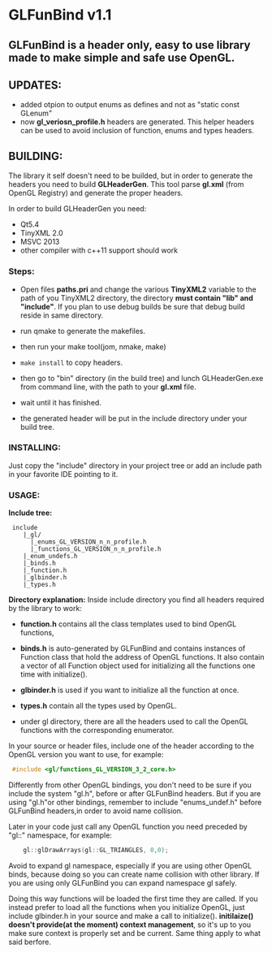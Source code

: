 
# GLFunBind v1.1

## GLFunBind is a header only, easy to use library made to make simple and safe use OpenGL.

## UPDATES:

- added otpion to output enums as defines and not as "static const GLenum"
- now **gl_veriosn_profile.h** headers are generated. This helper headers can be
  used to avoid inclusion of function, enums and types headers.

## BUILDING:

The library it self doesn't need to be builded, but in order to generate the
headers you need to build **GLHeaderGen**. This tool parse **gl.xml**
(from OpenGL Registry) and generate the proper headers.

In order to build GLHeaderGen you need:
 - Qt5.4
 - TinyXML 2.0
 - MSVC 2013
 - other compiler with c++11 support should work

### Steps:
- Open files **paths.pri** and change the various **TinyXML2** variable to the path of
  you TinyXML2 directory, the directory **must contain "lib" and "include"**.
  If you  plan to use debug builds be sure that debug build reside in
  same directory.
- run qmake to generate the makefiles.
- then run your make tool(jom, nmake, make)
- `make install` to copy headers.

- then go to "bin" directory (in the build tree) and lunch GLHeaderGen.exe
   from command line, with the path to your **gl.xml** file.
- wait until it has finished.
- the generated header will be put in the include directory under your build
  tree.

### INSTALLING:

Just copy the "include" directory in your project tree or add an include path
in your favorite IDE pointing to it.

### USAGE:

**Include tree:**
```
 include
    |_gl/
      |_enums_GL_VERSION_n_n_profile.h
      |_functions_GL_VERSION_n_n_profile.h
    |_enum_undefs.h
    |_binds.h
    |_function.h
    |_glbinder.h
    |_types.h
```

**Directory explanation:**
Inside include directory you find all headers required by the library to work:
 - **function.h** contains all the class templates used to bind OpenGL functions,
 - **binds.h** is auto-generated by GLFunBind and contains instances of Function
    class that hold the address of OpenGL functions. It also contain a vector
    of all Function object used for initializing all the functions one time
    with initialize().
 - **glbinder.h** is used if you want to initialize all the function at once.
 - **types.h** contain all the types used by OpenGL.

 - under gl directory, there are all the headers used to call the OpenGL
  functions with the corresponding enumerator.

In your source or header files, include one of the header according to the
OpenGL version you want to use, for example:

```cpp
 #include <gl/functions_GL_VERSION_3_2_core.h>
```
Differently from other OpenGL bindings, you don't need to be sure if you include the system "gl.h", before or after GLFunBind headers. But if you are using "gl.h"or other bindings, remember to include "enums_undef.h" before GLFunBind headers,in order to avoid name collision.  

Later in your code just call any OpenGL
function you need preceded by "gl::" namespace, for example:

```cpp
	gl::glDrawArrays(gl::GL_TRIANGLES, 0,0);
```
Avoid to expand gl namespace, especially if you are using other OpenGL binds,
because doing so you can create name collision with other library. If you are
using only GLFunBind you can expand namespace gl safely.

Doing this way functions will be loaded the first time they are called. If you
instead prefer to load all the functions when you initialize OpenGL, just
include glbinder.h in your source and make a call to initialize().
**initilaize() doesn't provide(at the moment) context management**, so it's up to you
make sure context is properly set and be current. Same thing apply to what
said berfore.
